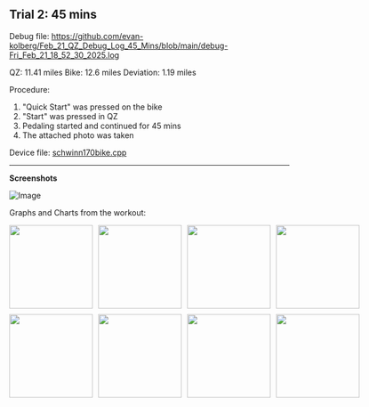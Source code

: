 **Trial 2: 45 mins**
--------------------
Debug file: https://github.com/evan-kolberg/Feb_21_QZ_Debug_Log_45_Mins/blob/main/debug-Fri_Feb_21_18_52_30_2025.log

QZ: 11.41 miles
Bike: 12.6 miles
Deviation: 1.19 miles

Procedure: 
1. "Quick Start" was pressed on the bike
2. "Start" was pressed in QZ
3. Pedaling started and continued for 45 mins
4. The attached photo was taken

Device file: [schwinn170bike.cpp](https://github.com/cagnulein/qdomyos-zwift/blob/master/src/devices/schwinn170bike/schwinn170bike.cpp)
_________________

**Screenshots**

![Image](https://github.com/user-attachments/assets/9ce286a8-d4f8-4888-815a-46ef47021913)

Graphs and Charts from the workout:

<div style="display: grid; grid-template-columns: repeat(4, 1fr); gap: 10px;">
  <img src="https://github.com/user-attachments/assets/3252e688-7bd1-4cff-94b3-307307fdacda" width="150">
  <img src="https://github.com/user-attachments/assets/8c0db6e0-adcf-413a-846f-7374a50b1285" width="150">
  <img src="https://github.com/user-attachments/assets/babeddb3-064c-402c-be7f-52e9e218cb35" width="150">
  <img src="https://github.com/user-attachments/assets/8aca83cd-63fa-40db-a658-ec47d6005e16" width="150">
  <img src="https://github.com/user-attachments/assets/3b7637fd-a0ab-463d-ae51-61b92d7f43e7" width="150">
  <img src="https://github.com/user-attachments/assets/edccb6a8-d3ed-4ccf-89f9-78bdf59f1334" width="150">
  <img src="https://github.com/user-attachments/assets/30182411-0628-4bee-b3be-9a07c6e59666" width="150">
  <img src="https://github.com/user-attachments/assets/26034365-4fb1-4e1a-b12c-3b9ccad61656" width="150">
</div>



